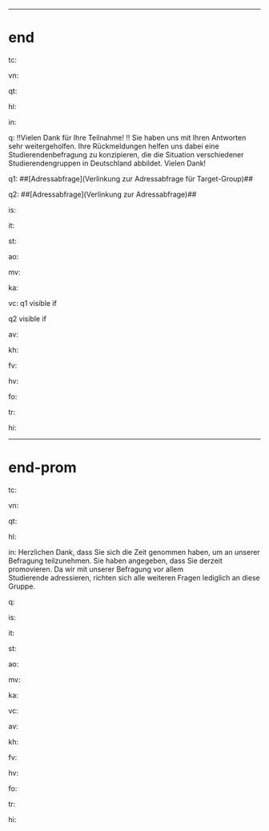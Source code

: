 ---------------------

end
=

tc: 

vn: 

qt: 

hl:

in: 

q: !!Vielen Dank für Ihre Teilnahme! !! 
	Sie haben uns mit Ihren Antworten sehr weitergeholfen. 
	Ihre Rückmeldungen helfen uns dabei eine Studierendenbefragung zu konzipieren, die die Situation verschiedener Studierendengruppen in Deutschland abbildet. Vielen Dank!

q1: ##[Adressabfrage](Verlinkung zur Adressabfrage für Target-Group)##

q2: ##[Adressabfrage](Verlinkung zur Adressabfrage)##

is: 

it: 

st:

ao: 

mv: 

ka: 

vc: 
q1 visible if 

q2 visible if 

av: 

kh: 

fv: 

hv: 

fo: 

tr: 


hi:


---------------------

end-prom
=

tc: 

vn: 

qt: 

hl:

in: Herzlichen Dank, dass Sie sich die Zeit genommen haben, um an unserer Befragung teilzunehmen. Sie haben angegeben, dass Sie derzeit promovieren. Da wir mit unserer Befragung vor allem  
Studierende adressieren, richten sich alle weiteren Fragen lediglich an diese Gruppe. 

q: 

is: 

it: 

st:

ao: 

mv: 

ka: 

vc: 

av: 

kh: 

fv: 

hv: 

fo: 

tr: 


hi:



